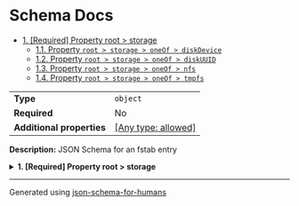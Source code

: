 # Schema Docs

- [1. [Required] Property root > storage](#storage-72616765)
  - [1.1. Property `root > storage > oneOf > diskDevice`](#storage_oneOf_i0-665f6930)
  - [1.2. Property `root > storage > oneOf > diskUUID`](#storage_oneOf_i1-665f6931)
  - [1.3. Property `root > storage > oneOf > nfs`](#storage_oneOf_i2-665f6932)
  - [1.4. Property `root > storage > oneOf > tmpfs`](#storage_oneOf_i3-665f6933)

|                           |                                                                           |
| ------------------------- | ------------------------------------------------------------------------- |
| **Type**                  | `object`                                                                  |
| **Required**              | No                                                                        |
| **Additional properties** | [[Any type: allowed]](# "Additional Properties of any type are allowed.") |

**Description:** JSON Schema for an fstab entry

<details>
<summary><strong> <a name="storage-72616765"></a>1. [Required] Property root > storage</strong>  

</summary>
<blockquote>

|                           |                                                                           |
| ------------------------- | ------------------------------------------------------------------------- |
| **Type**                  | `combining`                                                               |
| **Required**              | Yes                                                                       |
| **Additional properties** | [[Any type: allowed]](# "Additional Properties of any type are allowed.") |

<blockquote>

| One of(Option)                           |
| ---------------------------------------- |
| [diskDevice](#storage_oneOf_i0-665f6930) |
| [diskUUID](#storage_oneOf_i1-665f6931)   |
| [nfs](#storage_oneOf_i2-665f6932)        |
| [tmpfs](#storage_oneOf_i3-665f6933)      |

<blockquote>

### <a name="storage_oneOf_i0-665f6930"></a>1.1. Property `root > storage > oneOf > diskDevice`

|                           |                                                                           |
| ------------------------- | ------------------------------------------------------------------------- |
| **Type**                  | `object`                                                                  |
| **Required**              | No                                                                        |
| **Additional properties** | [[Any type: allowed]](# "Additional Properties of any type are allowed.") |
| **Defined in**            | #/definitions/diskDevice                                                  |

</blockquote>
<blockquote>

### <a name="storage_oneOf_i1-665f6931"></a>1.2. Property `root > storage > oneOf > diskUUID`

|                           |                                                                           |
| ------------------------- | ------------------------------------------------------------------------- |
| **Type**                  | `object`                                                                  |
| **Required**              | No                                                                        |
| **Additional properties** | [[Any type: allowed]](# "Additional Properties of any type are allowed.") |
| **Defined in**            | #/definitions/diskUUID                                                    |

</blockquote>
<blockquote>

### <a name="storage_oneOf_i2-665f6932"></a>1.3. Property `root > storage > oneOf > nfs`

|                           |                                                                           |
| ------------------------- | ------------------------------------------------------------------------- |
| **Type**                  | `object`                                                                  |
| **Required**              | No                                                                        |
| **Additional properties** | [[Any type: allowed]](# "Additional Properties of any type are allowed.") |
| **Defined in**            | #/definitions/nfs                                                         |

</blockquote>
<blockquote>

### <a name="storage_oneOf_i3-665f6933"></a>1.4. Property `root > storage > oneOf > tmpfs`

|                           |                                                                           |
| ------------------------- | ------------------------------------------------------------------------- |
| **Type**                  | `object`                                                                  |
| **Required**              | No                                                                        |
| **Additional properties** | [[Any type: allowed]](# "Additional Properties of any type are allowed.") |
| **Defined in**            | #/definitions/tmpfs                                                       |

</blockquote>

</blockquote>

</blockquote>
</details>

----------------------------------------------------------------------------------------------------------------------------
Generated using [json-schema-for-humans](https://github.com/coveooss/json-schema-for-humans)
